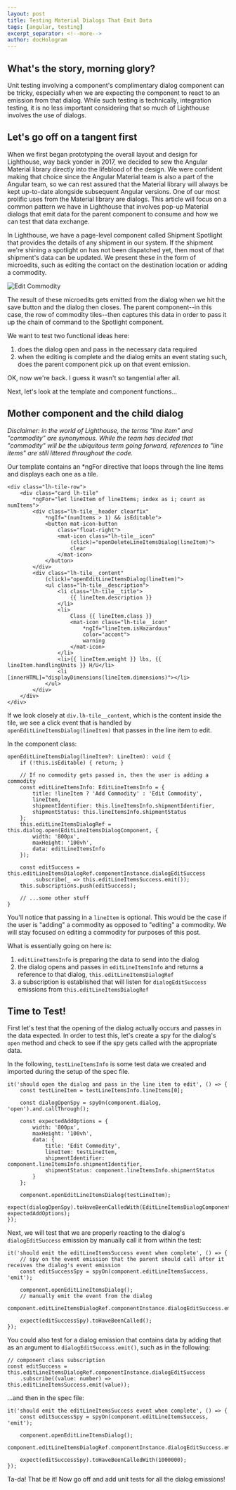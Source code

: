 ```yaml
---
layout: post
title: Testing Material Dialogs That Emit Data
tags: [angular, testing]
excerpt_separator: <!--more-->
author: docHologram
---
```


## What's the story, morning glory?

Unit testing involving a component's complimentary dialog component can be tricky, especially when we are expecting the component to react to an emission from that dialog. While such testing is technically, integration testing, it is no less important considering that so much of Lighthouse involves the use of dialogs.

## Let's go off on a tangent first

When we first began prototyping the overall layout and design for Lighthouse, way back yonder in 2017, we decided to sew the Angular Material library directly into the lifeblood of the design. We were confident making that choice since the Angular Material team is also a part of the Angular team, so we can rest assured that the Material library will always be kept up-to-date alongside subsequent Angular versions. One of our most prolific uses from the Material library are dialogs. This article will focus on a common pattern we have in Lighthouse that involves pop-up Material dialogs that emit data for the parent component to consume and how we can test that data exchange.

In Lighthouse, we have a page-level component called Shipment Spotlight that provides the details of any shipment in our system. If the shipment we're shining a spotlight on has not been dispatched yet, then most of that shipment's data can be updated. We present these in the form of microedits, such as editing the contact on the destination location or adding a commodity.

![Edit Commodity](/assets/img/update-commodity.gif)

The result of these microedits gets emitted from the dialog when we hit the save button and the dialog then closes. The parent component--in this case, the row of commodity tiles--then captures this data in order to pass it up the chain of command to the Spotlight component.

We want to test two functional ideas here:
1. does the dialog open and pass in the necessary data required
2. when the editing is complete and the dialog emits an event stating such, does the parent component pick up on that event emission.

OK, now we're back. I guess it wasn't so tangential after all.

Next, let's look at the template and component functions...

## Mother component and the child dialog

_Disclaimer: in the world of Lighthouse, the terms "line item" and "commodity" are synonymous. While the team has decided that "commodity" will be the ubiquitous term going forward, references to "line items" are still littered throughout the code._

Our template contains an *ngFor directive that loops through the line items and displays each one as a tile.

```
<div class="lh-tile-row">
	<div class="card lh-tile"
		*ngFor="let lineItem of lineItems; index as i; count as numItems">
		<div class="lh-tile__header clearfix"
			*ngIf="(numItems > 1) && isEditable">
			<button mat-icon-button
				class="float-right">
				<mat-icon class="lh-tile__icon"
					(click)="openDeleteLineItemsDialog(lineItem)">
					clear
				</mat-icon>
			</button>
		</div>
		<div class="lh-tile__content"
			(click)="openEditLineItemsDialog(lineItem)">
			<ul class="lh-tile__description">
				<li class="lh-tile__title">
					{{ lineItem.description }}
				</li>
				<li>
					Class {{ lineItem.class }}
					<mat-icon class="lh-tile__icon"
						*ngIf="lineItem.isHazardous"
						color="accent">
						warning
					</mat-icon>
				</li>
				<li>{{ lineItem.weight }} lbs, {{ lineItem.handlingUnits }} H/U</li>
				<li [innerHTML]="displayDimensions(lineItem.dimensions)"></li>
			</ul>
		</div>
	</div>
</div>
```

If we look closely at `div.lh-tile__content`, which is the content inside the tile, we see a click event that is handled by `openEditLineItemsDialog(lineItem)` that passes in the line item to edit.

In the component class:

```
openEditLineItemsDialog(lineItem?: LineItem): void {
    if (!this.isEditable) { return; }

    // If no commodity gets passed in, then the user is adding a commodity
    const editLineItemsInfo: EditLineItemsInfo = {
        title: !lineItem ? 'Add Commodity' : 'Edit Commodity',
        lineItem,
        shipmentIdentifier: this.lineItemsInfo.shipmentIdentifier,
        shipmentStatus: this.lineItemsInfo.shipmentStatus
    };
    this.editLineItemsDialogRef = this.dialog.open(EditLineItemsDialogComponent, {
        width: '800px',
        maxHeight: '100vh',
        data: editLineItemsInfo
    });

    const editSuccess = this.editLineItemsDialogRef.componentInstance.dialogEditSuccess
        .subscribe(_ => this.editLineItemsSuccess.emit());
    this.subscriptions.push(editSuccess);

    // ...some other stuff
}
```

You'll notice that passing in a `lineItem` is optional. This would be the case if the user is "adding" a commodity as opposed to "editing" a commodity. We will stay focused on editing a commodity for purposes of this post.

What is essentially going on here is:
1. `editLineItemsInfo` is preparing the data to send into the dialog
2. the dialog opens and passes in `editLineItemsInfo` and returns a reference to that dialog, `this.editLineItemsDialogRef`
3. a subscription is established that will listen for `dialogEditSuccess` emissions from `this.editLineItemsDialogRef`

## Time to Test!

First let's test that the opening of the dialog actually occurs and passes in the data expected. In order to test this, let's create a spy for the dialog's `open` method and check to see if the spy gets called with the appropriate data.

In the following, `testLineItemsInfo` is some test data we created and imported during the setup of the spec file.

```
it('should open the dialog and pass in the line item to edit', () => {
    const testLineItem = testLineItemsInfo.lineItems[0];

    const dialogOpenSpy = spyOn(component.dialog, 'open').and.callThrough();

    const expectedAddOptions = {
        width: '800px',
        maxHeight: '100vh',
        data: {
            title: 'Edit Commodity',
            lineItem: testLineItem,
            shipmentIdentifier: component.lineItemsInfo.shipmentIdentifier,
            shipmentStatus: component.lineItemsInfo.shipmentStatus
        }
    };

    component.openEditLineItemsDialog(testLineItem);
    expect(dialogOpenSpy).toHaveBeenCalledWith(EditLineItemsDialogComponent, expectedAddOptions);
});
```

Next, we will test that we are properly reacting to the dialog's `dialogEditSuccess` emission by manually call it from within the test:

```
it('should emit the editLineItemsSuccess event when complete', () => {
    // spy on the event emission that the parent should call after it receives the dialog's event emission
    const editSuccessSpy = spyOn(component.editLineItemsSuccess, 'emit');

    component.openEditLineItemsDialog();
    // manually emit the event from the dialog
    component.editLineItemsDialogRef.componentInstance.dialogEditSuccess.emit();

    expect(editSuccessSpy).toHaveBeenCalled();
});
```

You could also test for a dialog emission that contains data by adding that as an argument to `dialogEditSuccess.emit()`, such as in the following:

```
// component class subscription
const editSuccess = this.editLineItemsDialogRef.componentInstance.dialogEditSuccess
    .subscribe((value: number) => this.editLineItemsSuccess.emit(value));
```

...and then in the spec file:

```
it('should emit the editLineItemsSuccess event when complete', () => {
    const editSuccessSpy = spyOn(component.editLineItemsSuccess, 'emit');

    component.openEditLineItemsDialog();
    component.editLineItemsDialogRef.componentInstance.dialogEditSuccess.emit(1000000);

    expect(editSuccessSpy).toHaveBeenCalledWith(1000000);
});
```

Ta-da! That be it! Now go off and add unit tests for all the dialog emissions!